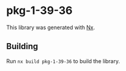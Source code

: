 # pkg-1-39-36

This library was generated with [Nx](https://nx.dev).

## Building

Run `nx build pkg-1-39-36` to build the library.
